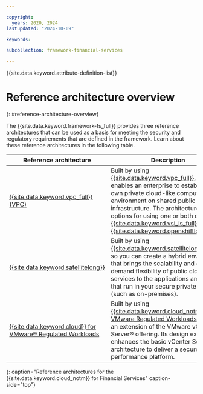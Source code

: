 ```yaml
---

copyright:
  years: 2020, 2024
lastupdated: "2024-10-09"

keywords: 

subcollection: framework-financial-services

---
```


{{site.data.keyword.attribute-definition-list}}

# Reference architecture overview
{: #reference-architecture-overview}

The {{site.data.keyword.framework-fs_full}} provides three reference architectures that can be used as a basis for meeting the security and regulatory requirements that are defined in the framework. Learn about these reference architectures in the following table.

| Reference architecture   | Description    |
|--------------- | --------------- |
| [{{site.data.keyword.vpc_full}} (VPC)](/docs/framework-financial-services?topic=framework-financial-services-vpc-architecture-about)   | Built by using [{{site.data.keyword.vpc_full}}](/docs/vpc?topic=vpc-about-vpc#about-vpc), which enables an enterprise to establish its own private cloud-like computing environment on shared public cloud infrastructure. The architecture has options for using one or both of [{{site.data.keyword.vsi_is_full}}](/docs/framework-financial-services?topic=framework-financial-services-vpc-architecture-detailed-vsi) and [{{site.data.keyword.openshiftlong}}](/docs/framework-financial-services?topic=framework-financial-services-vpc-architecture-detailed-openshift)  |
| [{{site.data.keyword.satellitelong}}](/docs/framework-financial-services?topic=framework-financial-services-satellite-architecture-about)   | Built by using [{{site.data.keyword.satellitelong_notm}}](/docs/satellite), so you can create a hybrid environment that brings the scalability and on-demand flexibility of public cloud services to the applications and data that run in your secure private cloud (such as on-premises). |
| [{{site.data.keyword.cloud}} for VMware® Regulated Workloads](/docs/framework-financial-services?topic=framework-financial-services-vmware-overview)  | Built by using [{{site.data.keyword.cloud_notm}} for VMware Regulated Workloads](/docs/vmwaresolutions?topic=vmwaresolutions-vrw-archi-overview), which is an extension of the VMware vCenter Server® offering. Its design extends and enhances the basic vCenter Server architecture to deliver a secure, high-performance platform. |
{: caption="Reference architectures for the {{site.data.keyword.cloud_notm}} for Financial Services" caption-side="top"}
